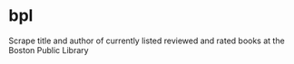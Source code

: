 # bpl
Scrape title and author of currently listed reviewed and rated books at the Boston Public Library
